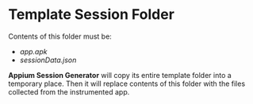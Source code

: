 # Template Session Folder

Contents of this folder must be:
* *app.apk*
* *sessionData.json*

**Appium Session Generator** will copy its entire template folder into a temporary place. Then it will replace contents of this folder with the files collected from the instrumented app.